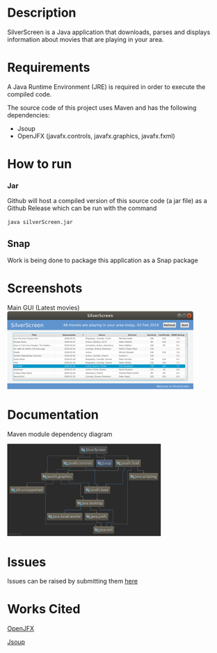 # Description

SilverScreen is a Java application that downloads, parses and displays information about movies that are playing in your area.

# Requirements

A Java Runtime Environment (JRE) is required in order to execute the compiled code.

The source code of this project uses Maven and has the following dependencies:
- Jsoup
- OpenJFX (javafx.controls, javafx.graphics, javafx.fxml)

# How to run

### Jar

Github will host a compiled version of this source code (a jar file) as a Github Release which can be run with the command

`java silverScreen.jar`

## Snap

Work is being done to package this application as a Snap package

# Screenshots

Main GUI (Latest movies)
<img src="assets/SilverScreen_lm_GUI.png" alt="SilverScreen latest movies GUI" style="height: 85%; width: 85%;"/>

# Documentation

Maven module dependency diagram

<img src="assets/SilverScreen_Maven.png" alt="Maven dependency diagram" style="height: 70%; width: 70%;"/>


# Issues

Issues can be raised by submitting them [here](https://github.com/thanders/silverScreen/issues/ "Github repository issues")

# Works Cited
[OpenJFX](https://openjfx.io/ "OpenJFX website")

[Jsoup](https://jsoup.org/ "Jsoup website")
